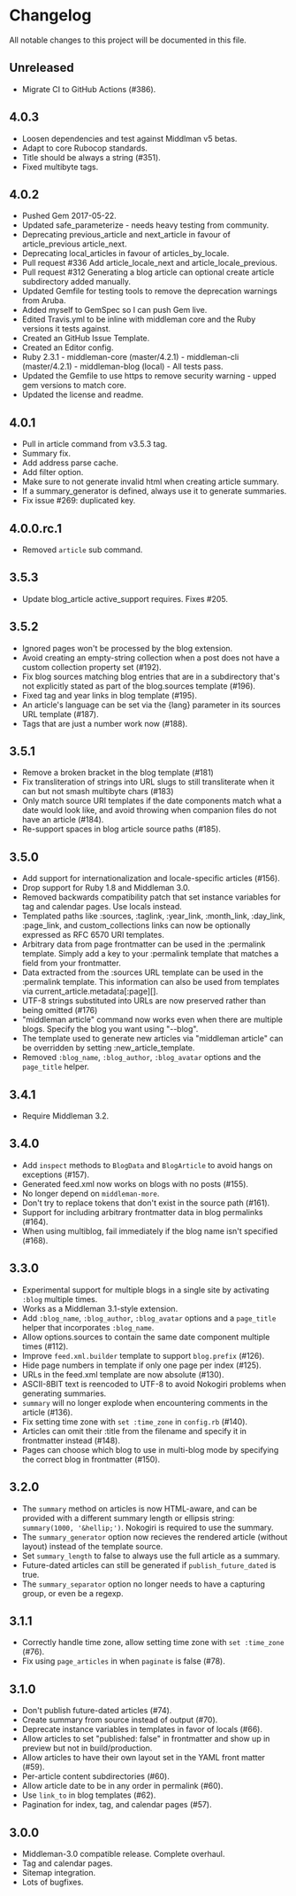# Changelog

All notable changes to this project will be documented in this file.

## Unreleased

* Migrate CI to GitHub Actions (#386).

## 4.0.3

* Loosen dependencies and test against Middlman v5 betas.
* Adapt to core Rubocop standards.
* Title should be always a string (#351).
* Fixed multibyte tags.

## 4.0.2

* Pushed Gem 2017-05-22.
* Updated safe_parameterize - needs heavy testing from community.
* Deprecating previous_article and next_article in favour of article_previous article_next.
* Deprecating local_articles in favour of articles_by_locale.
* Pull request #336 Add article_locale_next and article_locale_previous.
* Pull request #312 Generating a blog article can optional create article subdirectory added manually.
* Updated Gemfile for testing tools to remove the deprecation warnings from Aruba.
* Added myself to GemSpec so I can push Gem live.
* Edited Travis.yml to be inline with middleman core and the Ruby versions it tests against.
* Created an GitHub Issue Template.
* Created an Editor config.
* Ruby 2.3.1 - middleman-core (master/4.2.1) - middleman-cli (master/4.2.1) - middleman-blog (local) - All tests pass.
* Updated the Gemfile to use https to remove security warning - upped gem versions to match core.
* Updated the license and readme.

## 4.0.1

* Pull in article command from v3.5.3 tag.
* Summary fix.
* Add address parse cache.
* Add filter option.
* Make sure to not generate invalid html when creating article summary.
* If a summary_generator is defined, always use it to generate summaries.
* Fix issue #269: duplicated key.

## 4.0.0.rc.1

* Removed `article` sub command.

## 3.5.3

* Update blog_article active_support requires. Fixes #205.

## 3.5.2

* Ignored pages won't be processed by the blog extension.
* Avoid creating an empty-string collection when a post does not have a custom collection property set (#192).
* Fix blog sources matching blog entries that are in a subdirectory that's not explicitly stated as part of the blog.sources template (#196).
* Fixed tag and year links in blog template (#195).
* An article's language can be set via the {lang} parameter in its sources URL template (#187).
* Tags that are just a number work now (#188).

## 3.5.1

* Remove a broken bracket in the blog template (#181)
* Fix transliteration of strings into URL slugs to still transliterate when it can but not smash multibyte chars (#183)
* Only match source URI templates if the date components match what a date would look like, and avoid throwing when companion files do not have an article (#184).
* Re-support spaces in blog article source paths (#185).

## 3.5.0

* Add support for internationalization and locale-specific articles (#156).
* Drop support for Ruby 1.8 and Middleman 3.0.
* Removed backwards compatibility patch that set instance variables for tag and calendar pages. Use locals instead.
* Templated paths like :sources, :taglink, :year_link, :month_link, :day_link, :page_link, and custom_collections links can now be optionally expressed as RFC 6570 URI templates.
* Arbitrary data from page frontmatter can be used in the :permalink template. Simply add a key to your :permalink template that matches a field from your frontmatter.
* Data extracted from the :sources URL template can be used in the :permalink template. This information can also be used from templates via current_article.metadata[:page][<key>].
* UTF-8 strings substituted into URLs are now preserved rather than being omitted (#176)
* "middleman article" command now works even when there are multiple blogs. Specify the blog you want using "--blog".
* The template used to generate new articles via "middleman article" can be overridden by setting :new_article_template.
* Removed `:blog_name`, `:blog_author`, `:blog_avatar` options and the `page_title` helper.

## 3.4.1

* Require Middleman 3.2.

## 3.4.0

* Add `inspect` methods to `BlogData` and `BlogArticle` to avoid hangs on exceptions (#157).
* Generated feed.xml now works on blogs with no posts (#155).
* No longer depend on `middleman-more`.
* Don't try to replace tokens that don't exist in the source path (#161).
* Support for including arbitrary frontmatter data in blog permalinks (#164).
* When using multiblog, fail immediately if the blog name isn't specified (#168).

## 3.3.0

* Experimental support for multiple blogs in a single site by activating
  `:blog` multiple times.
* Works as a Middleman 3.1-style extension.
* Add `:blog_name`, `:blog_author`, `:blog_avatar` options and a `page_title` helper
  that incorporates `:blog_name`.
* Allow options.sources to contain the same date component multiple
  times (#112).
* Improve `feed.xml.builder` template to support `blog.prefix` (#126).
* Hide page numbers in template if only one page per index (#125).
* URLs in the feed.xml template are now absolute (#130).
* ASCII-8BIT text is reencoded to UTF-8 to avoid Nokogiri problems when
  generating summaries.
* `summary` will no longer explode when encountering comments in the
  article (#136).
* Fix setting time zone with `set :time_zone` in `config.rb` (#140).
* Articles can omit their :title from the filename and specify it in frontmatter
  instead (#148).
* Pages can choose which blog to use in multi-blog mode by specifying the correct
  blog in frontmatter (#150).

## 3.2.0

* The `summary` method on articles is now HTML-aware, and can be provided with
  a different summary length or ellipsis string: `summary(1000, '&hellip;')`.
  Nokogiri is required to use the summary.
* The `summary_generator` option now recieves the rendered article (without
  layout) instead of the template source.
* Set `summary_length` to false to always use the full article as a summary.
* Future-dated articles can still be generated if `publish_future_dated` is true.
* The `summary_separator` option no longer needs to have a capturing group, or
  even be a regexp.

## 3.1.1

* Correctly handle time zone, allow setting time zone with `set :time_zone` (#76).
* Fix using `page_articles` in when `paginate` is false (#78).

## 3.1.0

* Don't publish future-dated articles (#74).
* Create summary from source instead of output (#70).
* Deprecate instance variables in templates in favor of locals (#66).
* Allow articles to set "published: false" in frontmatter and show up in preview but not in build/production.
* Allow articles to have their own layout set in the YAML front matter (#59).
* Per-article content subdirectories (#60).
* Allow article date to be in any order in permalink (#60).
* Use `link_to` in blog templates (#62).
* Pagination for index, tag, and calendar pages (#57).

## 3.0.0

* Middleman-3.0 compatible release. Complete overhaul.
* Tag and calendar pages.
* Sitemap integration.
* Lots of bugfixes.
